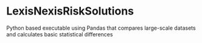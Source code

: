 # LexisNexisRiskSolutions
Python based executable using Pandas that compares large-scale datasets and calculates basic statistical differences 
